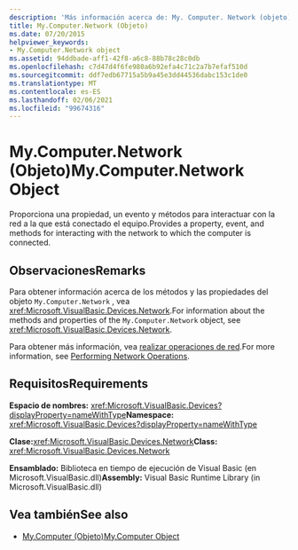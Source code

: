 ```yaml
---
description: 'Más información acerca de: My. Computer. Network (objeto)'
title: My.Computer.Network (Objeto)
ms.date: 07/20/2015
helpviewer_keywords:
- My.Computer.Network object
ms.assetid: 94ddbade-aff1-42f8-a6c8-88b78c28c0db
ms.openlocfilehash: c7d47d4f6fe980a6b92efa4c71c2a7b7efaf510d
ms.sourcegitcommit: ddf7edb67715a5b9a45e3dd44536dabc153c1de0
ms.translationtype: MT
ms.contentlocale: es-ES
ms.lasthandoff: 02/06/2021
ms.locfileid: "99674316"
---
```

# <a name="mycomputernetwork-object"></a><span data-ttu-id="3a468-103">My.Computer.Network (Objeto)</span><span class="sxs-lookup"><span data-stu-id="3a468-103">My.Computer.Network Object</span></span>

<span data-ttu-id="3a468-104">Proporciona una propiedad, un evento y métodos para interactuar con la red a la que está conectado el equipo.</span><span class="sxs-lookup"><span data-stu-id="3a468-104">Provides a property, event, and methods for interacting with the network to which the computer is connected.</span></span>  
  
## <a name="remarks"></a><span data-ttu-id="3a468-105">Observaciones</span><span class="sxs-lookup"><span data-stu-id="3a468-105">Remarks</span></span>  

 <span data-ttu-id="3a468-106">Para obtener información acerca de los métodos y las propiedades del objeto `My.Computer.Network` , vea <xref:Microsoft.VisualBasic.Devices.Network>.</span><span class="sxs-lookup"><span data-stu-id="3a468-106">For information about the methods and properties of the `My.Computer.Network` object, see <xref:Microsoft.VisualBasic.Devices.Network>.</span></span>  
  
 <span data-ttu-id="3a468-107">Para obtener más información, vea [realizar operaciones de red](../../developing-apps/programming/computer-resources/performing-network-operations.md).</span><span class="sxs-lookup"><span data-stu-id="3a468-107">For more information, see [Performing Network Operations](../../developing-apps/programming/computer-resources/performing-network-operations.md).</span></span>  
  
## <a name="requirements"></a><span data-ttu-id="3a468-108">Requisitos</span><span class="sxs-lookup"><span data-stu-id="3a468-108">Requirements</span></span>  

 <span data-ttu-id="3a468-109">**Espacio de nombres:** <xref:Microsoft.VisualBasic.Devices?displayProperty=nameWithType></span><span class="sxs-lookup"><span data-stu-id="3a468-109">**Namespace:** <xref:Microsoft.VisualBasic.Devices?displayProperty=nameWithType></span></span>  
  
 <span data-ttu-id="3a468-110">**Clase:**<xref:Microsoft.VisualBasic.Devices.Network></span><span class="sxs-lookup"><span data-stu-id="3a468-110">**Class:** <xref:Microsoft.VisualBasic.Devices.Network></span></span>  
  
 <span data-ttu-id="3a468-111">**Ensamblado:** Biblioteca en tiempo de ejecución de Visual Basic (en Microsoft.VisualBasic.dll)</span><span class="sxs-lookup"><span data-stu-id="3a468-111">**Assembly:** Visual Basic Runtime Library (in Microsoft.VisualBasic.dll)</span></span>  
  
## <a name="see-also"></a><span data-ttu-id="3a468-112">Vea también</span><span class="sxs-lookup"><span data-stu-id="3a468-112">See also</span></span>

- [<span data-ttu-id="3a468-113">My.Computer (Objeto)</span><span class="sxs-lookup"><span data-stu-id="3a468-113">My.Computer Object</span></span>](my-computer-object.md)
